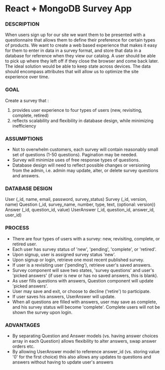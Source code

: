 # React + MongoDB Survey App

### DESCRIPTION

When users sign up for our site we want them to be presented with a questionnaire that allows them to
define their preference for certain types of products. We want to create a web based experience that makes it
easy for them to enter in data in a survey format, and store that data in a database for reference when they
view our catalog. A user should be able to pick up where they left off if they close the browser and come back
later. The ideal solution would be able to keep state across devices. The data should encompass attributes
that will allow us to optimize the site experience over time.


### GOAL

Create a survey that :
1) provides user experience to four types of users (new, revisiting, complete, retired) 
2) reflects scalability and flexibility in database design, while minimizing inefficiency


### ASSUMPTIONS

- Not to overwhelm customers, each survey will contain reasonably small set of questions (1-50 questions). Pagination may be needed.
- Survey will minimize uses of free response types of questions.
- Database design will need to reflect possible changes or versioning from the admin, i.e. admin may update, alter, or delete survey questions and answers.


### DATABASE DESIGN

User (_id, name, email, password, survey_status)
Survey (_id, version, name)
Question (_id, survey_name, number, type, text, (optional: version))
Answer (_id, question_id, value)
UserAnswer (_id, question_id, answer_id, user_id)


### PROCESS

- There are four types of users with a survey: new, revisiting, complete, or retired user.
- Each user has survey status of 'new', 'pending', 'complete', or 'retired'.
- Upon signup, user is assigned survey status 'new'.
- Upon signup or login, retrieve one most recent published survey.
- If user is a revisiting user ('pending'), retrieve user's saved answers.
- Survey component will save two states, 'survey questions' and user's 'picked answers' (if user is new or has no saved answers, this is blank).
- As user fills questions with answers, Question component will update 'picked answers'.
- User may save and exit, or choose to decline ('retire') to participate.
- If user saves his answers, UserAnswer will update.
- When all questions are filled with answers, user may save as complete, and his survey status will become 'complete'. Complete users will not be shown the survey upon login.


### ADVANTAGES

- By separating Question and Answer models (vs. having answer choices array in each Question) allows flexibility to alter answers, swap answer orders etc.
- By allowing UserAnswer model to reference answer_id (vs. storing value '0' for the first choice) this also allows any updates to questions and answers without having to update user's answers



